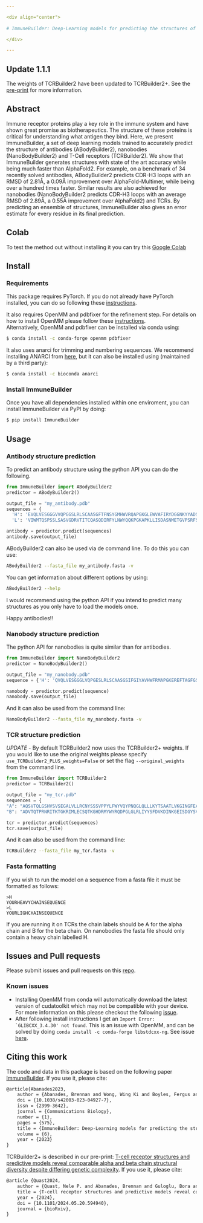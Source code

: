 ```yaml
---

<div align="center">    
 
# ImmuneBuilder: Deep-Learning models for predicting the structures of immune proteins 

</div>

---
```


## Update 1.1.1
The weights of TCRBuilder2 have been updated to TCRBuilder2+. See the [pre-print](https://www.biorxiv.org/content/10.1101/2024.05.20.594940v1) for more information.

## Abstract

Immune receptor proteins play a key role in the immune system and have shown great promise as biotherapeutics. The structure of these proteins is critical for understanding what antigen they bind. Here, we present ImmuneBuilder, a set of deep learning models trained to accurately predict the structure of antibodies (ABodyBuilder2), nanobodies (NanoBodyBuilder2) and T-Cell receptors (TCRBuilder2). We show that ImmuneBuilder generates structures with state of the art accuracy while being much faster than AlphaFold2. For example, on a benchmark of 34 recently solved antibodies, ABodyBuilder2 predicts CDR-H3 loops with an RMSD of 2.81Å, a 0.09Å improvement over AlphaFold-Multimer, while being over a hundred times faster. Similar results are also achieved for nanobodies (NanoBodyBuilder2 predicts CDR-H3 loops with an average RMSD of 2.89Å, a 0.55Å improvement over AlphaFold2) and TCRs. By predicting an ensemble of structures, ImmuneBuilder also gives an error estimate for every residue in its final prediction.


## Colab

To test the method out without installing it you can try this <a href="https://colab.research.google.com/github/brennanaba/ImmuneBuilder/blob/main/notebook/ImmuneBuilder.ipynb">Google Colab</a>

## Install

### Requirements

This package requires PyTorch. If you do not already have PyTorch installed, you can do so following these <a href="https://pytorch.org/get-started/locally/">instructions</a>.

It also requires OpenMM and pdbfixer for the refinement step. For details on how to install OpenMM please follow these <a href="http://docs.openmm.org/latest/userguide/application/01_getting_started.html#installing-openmm">instructions</a>.  
Alternatively, OpenMM and pdbfixer can be installed via conda using:

```bash
$ conda install -c conda-forge openmm pdbfixer
```

It also uses anarci for trimming and numbering sequences. We recommend installing ANARCI from <a href="https://github.com/oxpig/ANARCI/tree/master">here</a>, but it can also be installed using (maintained by a third party):

```bash
$ conda install -c bioconda anarci
```

### Install ImmuneBuilder

Once you have all dependencies installed within one enviroment, you can install ImmuneBuilder via PyPI by doing:

```bash
$ pip install ImmuneBuilder
```

## Usage

### Antibody structure prediction

To predict an antibody structure using the python API you can do the following.

```python
from ImmuneBuilder import ABodyBuilder2
predictor = ABodyBuilder2()

output_file = "my_antibody.pdb"
sequences = {
  'H': 'EVQLVESGGGVVQPGGSLRLSCAASGFTFNSYGMHWVRQAPGKGLEWVAFIRYDGGNKYYADSVKGRFTISRDNSKNTLYLQMKSLRAEDTAVYYCANLKDSRYSGSYYDYWGQGTLVTVS',
  'L': 'VIWMTQSPSSLSASVGDRVTITCQASQDIRFYLNWYQQKPGKAPKLLISDASNMETGVPSRFSGSGSGTDFTFTISSLQPEDIATYYCQQYDNLPFTFGPGTKVDFK'}

antibody = predictor.predict(sequences)
antibody.save(output_file)
```

ABodyBuilder2 can also be used via de command line. To do this you can use:

```bash
ABodyBuilder2 --fasta_file my_antibody.fasta -v
```

You can get information about different options by using:

```bash
ABodyBuilder2 --help
```

I would recommend using the python API if you intend to predict many structures as you only have to load the models once.

Happy antibodies!!

### Nanobody structure prediction

The python API for nanobodies is quite similar than for antibodies.

```python
from ImmuneBuilder import NanoBodyBuilder2
predictor = NanoBodyBuilder2()

output_file = "my_nanobody.pdb"
sequence = {'H': 'QVQLVESGGGLVQPGESLRLSCAASGSIFGIYAVHWFRMAPGKEREFTAGFGSHGSTNYAASVKGRFTMSRDNAKNTTYLQMNSLKPADTAVYYCHALIKNELGFLDYWGPGTQVTVSS'}

nanobody = predictor.predict(sequence)
nanobody.save(output_file)
```

And it can also be used from the command line:

```bash
NanoBodyBuilder2 --fasta_file my_nanobody.fasta -v
```

### TCR structure prediction

*UPDATE* - By default TCRBuilder2 now uses the TCRBuilder2+ weights. If you would like to use the original weights please specify `use_TCRBuilder2_PLUS_weights=False` or set the flag `--original_weights` from the command line. 

```python
from ImmuneBuilder import TCRBuilder2
predictor = TCRBuilder2()

output_file = "my_tcr.pdb"
sequences = {
"A": "AQSVTQLGSHVSVSEGALVLLRCNYSSSVPPYLFWYVQYPNQGLQLLLKYTSAATLVKGINGFEAEFKKSETSFHLTKPSAHMSDAAEYFCAVSEQDDKIIFGKGTRLHILP",
"B": "ADVTQTPRNRITKTGKRIMLECSQTKGHDRMYWYRQDPGLGLRLIYYSFDVKDINKGEISDGYSVSRQAQAKFSLSLESAIPNQTALYFCATSDESYGYTFGSGTRLTVV"}

tcr = predictor.predict(sequences)
tcr.save(output_file)
```

And it can also be used from the command line:

```bash
TCRBuilder2 --fasta_file my_tcr.fasta -v
```

### Fasta formatting

If you wish to run the model on a sequence from a fasta file it must be formatted as follows:

```
>H
YOURHEAVYCHAINSEQUENCE
>L
YOURLIGHCHAINSEQUENCE
```

If you are running it on TCRs the chain labels should be A for the alpha chain and B for the beta chain. On nanobodies the fasta file should only contain a heavy chain labelled H.

## Issues and Pull requests

Please submit issues and pull requests on this <a href="https://github.com/brennanaba/ImmuneBuilder">repo</a>.

### Known issues

- Installing OpenMM from conda will automatically download the latest version of cudatoolkit which may not be compatible with your device. For more information on this please checkout the following <a href="https://github.com/brennanaba/ImmuneBuilder/issues/13">issue</a>.
- After following install instructions I get an ```Import Error: `GLIBCXX_3.4.30' not found```. This is an issue with OpenMM, and can be solved by doing ```conda install -c conda-forge libstdcxx-ng```. See issue <a href="https://github.com/openmm/openmm/issues/3943">here</a>.


## Citing this work

The code and data in this package is based on the following paper <a href="https://doi.org/10.1038/s42003-023-04927-7">ImmuneBuilder</a>. If you use it, please cite:

```tex
@article{Abanades2023,
	author = {Abanades, Brennan and Wong, Wing Ki and Boyles, Fergus and Georges, Guy and Bujotzek, Alexander and Deane, Charlotte M.},
	doi = {10.1038/s42003-023-04927-7},
	issn = {2399-3642},
	journal = {Communications Biology},
	number = {1},
	pages = {575},
	title = {ImmuneBuilder: Deep-Learning models for predicting the structures of immune proteins},
	volume = {6},
	year = {2023}
}
```

TCRBuilder2+ is described in our pre-print: <a href="https://doi.org/10.1101/2024.05.20.594940">T-cell receptor structures and predictive models reveal comparable alpha and beta chain structural diversity despite differing genetic complexity</a>. If you use it, please cite:

```tex
@article {Quast2024,
	author = {Quast, Nele P. and Abanades, Brennan and Guloglu, Bora and Karuppiah, Vijaykumar and Harper, Stephen and Raybould, Matthew I. J. and Deane, Charlotte M.},
	title = {T-cell receptor structures and predictive models reveal comparable alpha and beta chain structural diversity despite differing genetic complexity},
	year = {2024},
	doi = {10.1101/2024.05.20.594940},
	journal = {bioRxiv},
}

```

